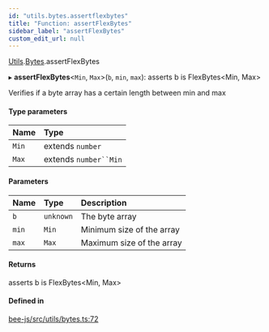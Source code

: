 ```yaml
---
id: "utils.bytes.assertflexbytes"
title: "Function: assertFlexBytes"
sidebar_label: "assertFlexBytes"
custom_edit_url: null
---
```


[Utils](../modules/utils.md).[Bytes](../modules/utils.bytes.md).assertFlexBytes

▸ **assertFlexBytes**<`Min`, `Max`\>(`b`, `min`, `max`): asserts b is FlexBytes<Min, Max\>

Verifies if a byte array has a certain length between min and max

#### Type parameters

| Name | Type |
| :------ | :------ |
| `Min` | extends `number` |
| `Max` | extends `number``Min` |

#### Parameters

| Name | Type | Description |
| :------ | :------ | :------ |
| `b` | `unknown` | The byte array |
| `min` | `Min` | Minimum size of the array |
| `max` | `Max` | Maximum size of the array |

#### Returns

asserts b is FlexBytes<Min, Max\>

#### Defined in

[bee-js/src/utils/bytes.ts:72](https://github.com/ethersphere/bee-js/blob/0e69ca1/src/utils/bytes.ts#L72)
